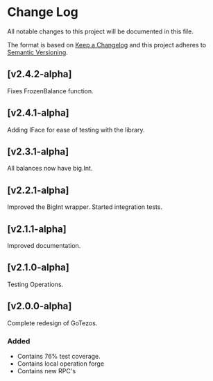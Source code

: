 
# Change Log
All notable changes to this project will be documented in this file.
 
The format is based on [Keep a Changelog](http://keepachangelog.com/)
and this project adheres to [Semantic Versioning](http://semver.org/).

## [v2.4.2-alpha] 
 
Fixes FrozenBalance function.

## [v2.4.1-alpha] 
 
Adding IFace for ease of testing with the library.

## [v2.3.1-alpha] 
 
All balances now have big.Int.

## [v2.2.1-alpha] 
 
Improved the BigInt wrapper. 
Started integration tests.
 
## [v2.1.1-alpha] 
 
Improved documentation.

## [v2.1.0-alpha] 
 
Testing Operations.

## [v2.0.0-alpha] 
 
Complete redesign of GoTezos. 
 
### Added
- Contains 76% test coverage. 
- Contains local operation forge
- Contains new RPC's
